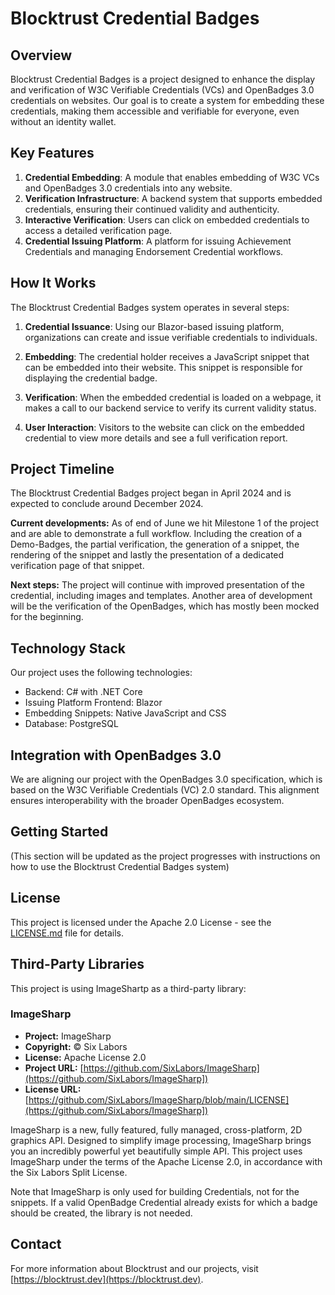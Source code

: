 # Blocktrust Credential Badges

## Overview

Blocktrust Credential Badges is a project designed to enhance the display and verification of W3C Verifiable Credentials (VCs) and OpenBadges 3.0 credentials on websites. Our goal is to create a system for embedding these credentials, making them accessible and verifiable for everyone, even without an identity wallet.

## Key Features

1. **Credential Embedding**: A module that enables embedding of W3C VCs and OpenBadges 3.0 credentials into any website.
2. **Verification Infrastructure**: A backend system that supports embedded credentials, ensuring their continued validity and authenticity.
3. **Interactive Verification**: Users can click on embedded credentials to access a detailed verification page.
4. **Credential Issuing Platform**: A platform for issuing Achievement Credentials and managing Endorsement Credential workflows.

## How It Works

The Blocktrust Credential Badges system operates in several steps:

1. **Credential Issuance**: Using our Blazor-based issuing platform, organizations can create and issue verifiable credentials to individuals.

2. **Embedding**: The credential holder receives a JavaScript snippet that can be embedded into their website. This snippet is responsible for displaying the credential badge.

3. **Verification**: When the embedded credential is loaded on a webpage, it makes a call to our backend service to verify its current validity status.

4. **User Interaction**: Visitors to the website can click on the embedded credential to view more details and see a full verification report.


## Project Timeline

The Blocktrust Credential Badges project began in April 2024 and is expected to conclude around December 2024.

**Current developments:**
As of end of June we hit Milestone 1 of the project and are able to demonstrate a full workflow. Including the creation of a Demo-Badges, the partial verification, the generation of a snippet, the rendering of the snippet and lastly the presentation of a dedicated verification page of that snippet.

**Next steps:**
The project will continue with improved presentation of the credential, including images and templates. Another area of development will be the verification of the OpenBadges, which has mostly been mocked for the beginning.

## Technology Stack

Our project uses the following technologies:

- Backend: C# with .NET Core
- Issuing Platform Frontend: Blazor
- Embedding Snippets: Native JavaScript and CSS
- Database: PostgreSQL

## Integration with OpenBadges 3.0

We are aligning our project with the OpenBadges 3.0 specification, which is based on the W3C Verifiable Credentials (VC) 2.0 standard. This alignment ensures interoperability with the broader OpenBadges ecosystem.

## Getting Started

(This section will be updated as the project progresses with instructions on how to use the Blocktrust Credential Badges system)


## License

This project is licensed under the Apache 2.0 License - see the [LICENSE.md](link-to-license-file) file for details.

## Third-Party Libraries

This project is using ImageShartp as a third-party library:

### ImageSharp

- **Project:** ImageSharp
- **Copyright:** © Six Labors
- **License:** Apache License 2.0
- **Project URL:** [https://github.com/SixLabors/ImageSharp](https://github.com/SixLabors/ImageSharp])
- **License URL:** [https://github.com/SixLabors/ImageSharp/blob/main/LICENSE](https://github.com/SixLabors/ImageSharp])

ImageSharp is a new, fully featured, fully managed, cross-platform, 2D graphics API. Designed to simplify image processing, ImageSharp brings you an incredibly powerful yet beautifully simple API.
This project uses ImageSharp under the terms of the Apache License 2.0, in accordance with the Six Labors Split License.

Note that ImageSharp is only used for building Credentials, not for the snippets. If a valid OpenBadge Credential already exists for which a badge should be created, the library is not needed.

## Contact

For more information about Blocktrust and our projects, visit [https://blocktrust.dev](https://blocktrust.dev).
